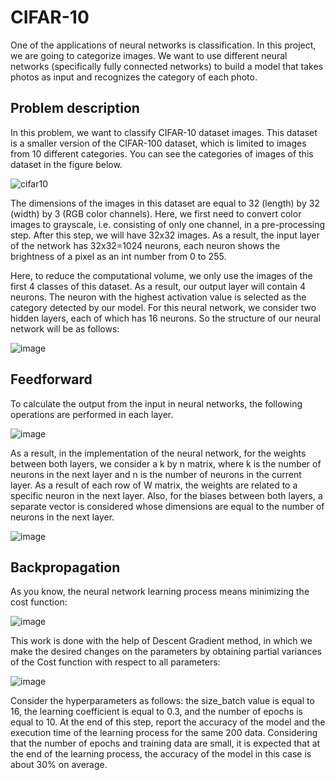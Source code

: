 # CIFAR-10

One of the applications of neural networks is classification. In this project, we are going to categorize images. We want to use different neural networks (specifically fully connected networks) to build a model that takes photos as input and recognizes the category of each photo.

## Problem description
In this problem, we want to classify CIFAR-10 dataset images. This dataset is a smaller version of the CIFAR-100 dataset, which is limited to images from 10 different categories. You can see the categories of images of this dataset in the figure below.

![cifar10](https://user-images.githubusercontent.com/72689599/178667359-fcb52b54-48c4-4de3-8c7c-729a9beab1cf.png)

The dimensions of the images in this dataset are equal to 32 (length) by 32 (width) by 3 (RGB color channels). Here, we first need to convert color images to grayscale, i.e. consisting of only one channel, in a pre-processing step. After this step, we will have 32x32 images. As a result, the input layer of the network has 32x32=1024 neurons, each neuron shows the brightness of a pixel as an int number from 0 to 255.

Here, to reduce the computational volume, we only use the images of the first 4 classes of this dataset. As a result, our output layer will contain 4 neurons. The neuron with the highest activation value is selected as the category detected by our model. For this neural network, we consider two hidden layers, each of which has 16 neurons.
So the structure of our neural network will be as follows:

![image](https://user-images.githubusercontent.com/72689599/178670675-7c8970c9-14ae-49b6-a154-4797a30991b7.png)


## Feedforward
To calculate the output from the input in neural networks, the following operations are performed in each layer.

![image](https://user-images.githubusercontent.com/72689599/178672388-ebacb3ac-036f-4972-9914-e021492a66d1.png)

As a result, in the implementation of the neural network, for the weights between both layers, we consider a k by n matrix, where k is the number of neurons in the next layer and n is the number of neurons in the current layer. As a result of each row of W matrix, the weights are related to a specific neuron in the next layer. Also, for the biases between both layers, a separate vector is considered whose dimensions are equal to the number of neurons in the next layer.

![image](https://user-images.githubusercontent.com/72689599/178672666-f434a41e-df6e-41f2-b5fe-aad9aa717f82.png)

## Backpropagation
As you know, the neural network learning process means minimizing the cost function:

![image](https://user-images.githubusercontent.com/72689599/178953723-dbe397f4-bea4-43b6-878c-014e2e7cbf30.png)

This work is done with the help of Descent Gradient method, in which we make the desired changes on the parameters by obtaining partial variances of the Cost function with respect to all parameters:

![image](https://user-images.githubusercontent.com/72689599/178953796-b6a1d505-5693-4495-b659-bd5525ef83e9.png)

Consider the hyperparameters as follows: the size_batch value is equal to 16, the learning coefficient is equal to 0.3, and the number of epochs is equal to 10. At the end of this step, report the accuracy of the model and the execution time of the learning process for the same 200 data. Considering that the number of epochs and training data are small, it is expected that at the end of the learning process, the accuracy of the model in this case is about 30% on average.

